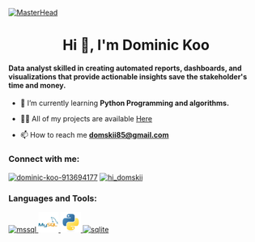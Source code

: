 [![MasterHead](https://mir-s3-cdn-cf.behance.net/project_modules/max_1200/54b6c068097599.5b50bca476b9b.gif)](https://rishavchanda.io)
<h1 align="center">Hi 👋, I'm Dominic Koo</h1>
<h4 align="left">Data analyst skilled in creating automated reports, dashboards, and visualizations that provide actionable insights save the stakeholder's time and money.</h3>
                                                                                                       
- 🌱 I’m currently learning **Python Programming and algorithms.**

- 👨‍💻 All of my projects are available [Here](https://github.com/Domskii/Doms-Portfolio/blob/main/Portfolio.md)

- 📫 How to reach me **domskii85@gmail.com**

<h3 align="left">Connect with me:</h3>
<p align="left">
<a href="https://linkedin.com/in/dominic-koo-913694177" target="blank"><img align="center" src="https://raw.githubusercontent.com/rahuldkjain/github-profile-readme-generator/master/src/images/icons/Social/linked-in-alt.svg" alt="dominic-koo-913694177" height="30" width="40" /></a>
<a href="https://instagram.com/hi_domskii" target="blank"><img align="center" src="https://raw.githubusercontent.com/rahuldkjain/github-profile-readme-generator/master/src/images/icons/Social/instagram.svg" alt="hi_domskii" height="30" width="40" /></a>
</p>

<h3 align="left">Languages and Tools:</h3>
<p align="left"> <a href="https://www.microsoft.com/en-us/sql-server" target="_blank" rel="noreferrer"> <img src="https://www.svgrepo.com/show/303229/microsoft-sql-server-logo.svg" alt="mssql" width="40" height="40"/> </a> <a href="https://www.mysql.com/" target="_blank" rel="noreferrer"> <img src="https://raw.githubusercontent.com/devicons/devicon/master/icons/mysql/mysql-original-wordmark.svg" alt="mysql" width="40" height="40"/> </a> <a href="https://www.python.org" target="_blank" rel="noreferrer"> <img src="https://raw.githubusercontent.com/devicons/devicon/master/icons/python/python-original.svg" alt="python" width="40" height="40"/> </a> <a href="https://www.sqlite.org/" target="_blank" rel="noreferrer"> <img src="https://www.vectorlogo.zone/logos/sqlite/sqlite-icon.svg" alt="sqlite" width="40" height="40"/> </a> </p>
